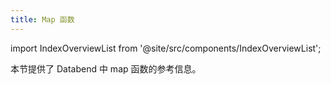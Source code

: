 ```yaml
---
title: Map 函数
---
```


import IndexOverviewList from '@site/src/components/IndexOverviewList';

本节提供了 Databend 中 map 函数的参考信息。

<IndexOverviewList />